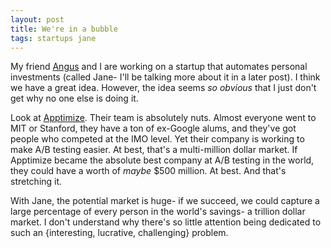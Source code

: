 ```yaml
---
layout: post
title: We're in a bubble
tags: startups jane
---
```



My friend [Angus](https://twitter.com/AngusAtEMC) and I are working on a startup that automates personal investments (called Jane- I'll be talking more about it in a later post). I think we have a great idea. However, the idea seems *so obvious* that I just don't get why no one else is doing it.

Look at [Apptimize](http://apptimize.com/company/team/). Their team is absolutely nuts. Almost everyone went to MIT or Stanford, they have a ton of ex-Google alums, and they've got people who competed at the IMO level. Yet their company is working to make A/B testing easier. At best, that's a multi-million dollar market. If Apptimize became the absolute best company at A/B testing in the world, they could have a worth of *maybe* $500 million. At best. And that's stretching it.

With Jane, the potential market is huge- if we succeed, we could capture a large percentage of every person in the world's savings- a trillion dollar market. I don't understand why there's so little attention being dedicated to such an {interesting, lucrative, challenging} problem.
